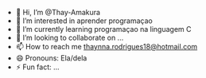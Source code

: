 - 👋 Hi, I’m @Thay-Amakura
- 👀 I’m interested in aprender programaçao
- 🌱 I’m currently learning programaçao na linguagem C
- 💞️ I’m looking to collaborate on ...
- 📫 How to reach me thaynna.rodrigues18@hotmail.com
- 😄 Pronouns: Ela/dela
- ⚡ Fun fact: ...

<!---
Thay-Amakura/Thay-Amakura is a ✨ special ✨ repository because its `README.md` (this file) appears on your GitHub profile.
You can click the Preview link to take a look at your changes.
--->
